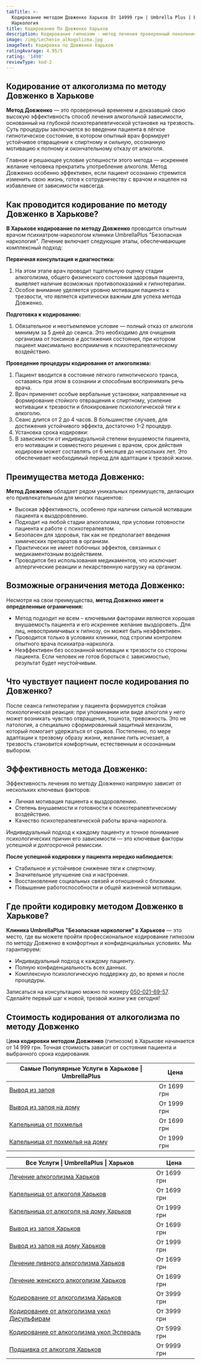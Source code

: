 ```yaml
---
tabTitle: >-
  Кодирование методом Довженко Харьков От 14999 грн | Umbrella Plus | Безопасная
  Наркология
title: Кодирование По Довженко Харьков
description: Кодирование гипнозом - метод лечения проверенный поколениями врачей.
image: /img/Lechenie_alkogolizma.jpg
imageText: Кодировка по Довженко Харьков
ratingAvarage: 4.95/5
rating: '1498'
reviewType: kod-2
---
```


## Кодирование от алкоголизма по методу Довженко в Харькове

**Метод Довженко** — это проверенный временем и доказавший свою высокую эффективность способ лечения алкогольной зависимости, основанный на глубокой психотерапевтической установке на трезвость. Суть процедуры заключается во введении пациента в лёгкое гипнотическое состояние, в котором опытный врач формирует устойчивое отвращение к спиртному и сильную, осознанную мотивацию к полному и окончательному отказу от алкоголя.

Главное и решающее условие успешности этого метода — искреннее желание человека прекратить употребление алкоголя. Метод Довженко особенно эффективен, если пациент осознанно стремится изменить свою жизнь, готов к сотрудничеству с врачом и нацелен на избавление от зависимости навсегда.

## Как проводится кодирование по методу Довженко в Харькове?

**В Харькове кодирование по методу Довженко** проводится опытным врачом психиатром-наркологом клиники UmbrellaPlus "Безопасная наркология". Лечение включает следующие этапы, обеспечивающие комплексный подход:

**Первичная консультация и диагностика:**

1. На этом этапе врач проводит тщательную оценку стадии алкоголизма, общего физического состояния здоровья пациента, выявляет наличие возможных противопоказаний к гипнотерапии.
2. Особое внимание уделяется уровню мотивации пациента к трезвости, что является критически важным для успеха метода Довженко.

**Подготовка к кодированию:**

1. Обязательное и неотъемлемое условие — полный отказ от алкоголя минимум за 5 дней до сеанса. Это необходимо для очищения организма от токсинов и достижения состояния, при котором пациент максимально восприимчив к психотерапевтическому воздействию.

**Проведение процедуры кодирования от алкоголизма:**

1. Пациент вводится в состояние лёгкого гипнотического транса, оставаясь при этом в сознании и способным воспринимать речь врача.
2. Врач применяет особые вербальные установки, направленные на формирование стойкого отвращения к спиртному, усиление мотивации к трезвости и блокирование психологической тяги к алкоголю.
3. Сеанс длится от 2 до 4 часов. В большинстве случаев, для достижения устойчивого эффекта, достаточно 1–2 процедур.
4. Установка срока кодировки:
5. В зависимости от индивидуальной степени внушаемости пациента, его мотивации и совместного решения с врачом, срок действия кодировки может составлять от 6 месяцев до нескольких лет. Это обеспечивает необходимый период для адаптации к трезвой жизни.

## Преимущества метода Довженко:

**Метод Довженко** обладает рядом уникальных преимуществ, делающих его привлекательным для многих пациентов:

* Высокая эффективность, особенно при наличии сильной мотивации пациента к выздоровлению.
* Подходит на любой стадии алкоголизма, при условии готовности пациента к работе с психотерапевтом.
* Безопасен для здоровья, так как не предполагает введения химических препаратов в организм.
* Практически не имеет побочных эффектов, связанных с медикаментозным воздействием.
* Проводится без использования медикаментов, что исключает аллергические реакции и лекарственную нагрузку на организм.

## Возможные ограничения метода Довженко:

Несмотря на свои преимущества, **метод Довженко имеет и определенные ограничения:**

* Метод подходит не всем – ключевыми факторами являются хорошая внушаемость пациента и его искреннее желание выздороветь. Для лиц, невосприимчивых к гипнозу, он может быть неэффективен.
* Проводится только в условиях клиники, под строгим контролем опытного врача психиатра-нарколога.
* Неэффективен без осознанной мотивации к трезвости со стороны пациента. Если человек не готов бороться с зависимостью, результат будет неустойчивым.

## Что чувствует пациент после кодирования по Довженко?

После сеанса гипнотерапии у пациента формируется стойкая психологическая реакция: при упоминании или виде алкоголя у него может возникать чувство отвращения, тошнота, тревожность. Это не патология, а специально сформированный защитный механизм, который помогает удержаться от срывов. Постепенно, по мере адаптации к трезвому образу жизни, желание пить исчезает, а трезвость становится комфортным, естественным и осознанным выбором.

## Эффективность метода Довженко:

Эффективность лечения по методу Довженко напрямую зависит от нескольких ключевых факторов:

* Личная мотивация пациента к выздоровлению.
* Степень внушаемости и готовности к психотерапевтическому воздействию.
* Качество психотерапевтической работы врача-нарколога.

Индивидуальный подход к каждому пациенту и точное понимание психологических причин его зависимости — это ключевые факторы успешной и долгосрочной ремиссии.

**После успешной кодировки у пациента нередко наблюдается:**

* Стабильное и устойчивое снижение тяги к спиртному.
* Значительное улучшение сна и настроения.
* Восстановление социальных связей и отношений с близкими.
* Повышение работоспособности и общей жизненной мотивации.

## Где пройти кодировку методом Довженко в Харькове?

**Клиника UmbrellaPlus "Безопасная наркология" в Харькове** — это место, где вы можете пройти профессиональное кодирование гипнозом по методу Довженко в комфортных и конфиденциальных условиях. Мы гарантируем:

* Индивидуальный подход к каждому пациенту.
* Полную конфиденциальность всех данных.
* Комплексную психологическую поддержку до, во время и после процедуры.

Записаться на консультацию можно по номеру [050-021-69-57](tel:0500216957). Сделайте первый шаг к новой, трезвой жизни уже сегодня!

## Стоимость кодирования от алкоголизма по методу Довженко

Ц**ена кодировки методом Довженко** (гипнозом) в Харькове начинается от 14 999 грн. Точная стоимость зависит от состояния пациента и выбранного срока кодирования.

| Самые Популярные Услуги в Харькове \| UmbrellaPlus                                                            | Цена        |
| ------------------------------------------------------------------------------------------------------------- | ----------- |
| [Вывод из запоя](https://umbrella-plus.com.ua/kharkiv/vivod-iz-zapoia-kharkiv/)                               | От 1699 грн |
| [Вывод из запоя на дому](https://umbrella-plus.com.ua/kharkiv/vivod-iz-zapoia-na-domy-kharkiv/)               | От 1999 грн |
| [Капельница от похмелья](https://umbrella-plus.com.ua/kharkiv/kapelnica_ot_alkogola_kharkiv/)                 | От 1699 грн |
| [Капельница от похмелья на дому](https://umbrella-plus.com.ua/kharkiv/kapelnica_ot_alkogola_na_domy_kharkiv/) | От 1999 грн |

| Все Услуги \| UmbrellaPlus \| Харьков                                                                                          | Цена        |
| ------------------------------------------------------------------------------------------------------------------------------ | ----------- |
| [Лечение алкоголизма Харьков](https://umbrella-plus.com.ua/kharkiv/lechenie-alkogolizma-kharkiv/)                              | От 1699 грн |
| [Капельница от алкоголя Харьков](https://umbrella-plus.com.ua/kharkiv/kapelnica_ot_alkogola_kharkiv/)                          | От 1699 грн |
| [Капельница от алкоголя на дому Харьков](https://umbrella-plus.com.ua/kharkiv/kapelnica_ot_alkogola_na_domy_kharkiv/)          | От 1999 грн |
| [Вывод из запоя Харьков](https://umbrella-plus.com.ua/kharkiv/vivod-iz-zapoia-kharkiv/)                                        | От 1699 грн |
| [Вывод из запоя на дому Харьков](https://umbrella-plus.com.ua/kharkiv/vivod-iz-zapoia-na-domy-kharkiv/)                        | От 1999 грн |
| [Лечение пивного алкоголизма Харьков](https://umbrella-plus.com.ua/kharkiv/lechenie-pivnogo-alkogolizma-kharkiv/)              | От 1699 грн |
| [Лечение женского алкоголизм Харьков](https://umbrella-plus.com.ua/kharkiv/lechenie-jenskogo-alkogolizma-kharkiv/)             | От 1699 грн |
| [Кодирование от алкоголизма Харьков](https://umbrella-plus.com.ua/kharkiv/kodirovka-ot-alkogolia-kharkiv/)                     | От 3999 грн |
| [Кодирование от алкоголизма укол Дисульфирам](https://umbrella-plus.com.ua/kharkiv/kodirovka-ot-alkogolia-disulfiram-kharkiv/) | От 3999 грн |
| [Кодирование от алкоголизма укол Эспераль](https://umbrella-plus.com.ua/kharkiv/kodirovka-ot-alkogolizma-espiarl-kharkiv/)     | От 5999 грн |
| [Подшивка от алкоголя Харьков](https://umbrella-plus.com.ua/kharkiv/podshivka_ot_alkogolizma_kharkiv/)                         | От 9999 грн |
